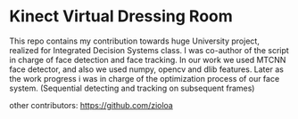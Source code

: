 ﻿# Kinect Virtual Dressing Room

This repo contains my contribution towards huge University project, realized for Integrated Decision Systems class. I was co-author of the script in charge of face detection and face tracking. In our work we used MTCNN face detector, and also we used numpy, opencv and dlib features. Later as the work progress i was in charge of the optimization process of our face system. (Sequential detecting and tracking on subsequent frames)

other contributors:
https://github.com/zioloa
